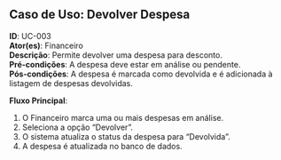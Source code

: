 ## Caso de Uso: Devolver Despesa

**ID**: UC-003  
**Ator(es)**: Financeiro  
**Descrição**: Permite devolver uma despesa para desconto.  
**Pré-condições**: A despesa deve estar em análise ou pendente.  
**Pós-condições**: A despesa é marcada como devolvida e é adicionada à listagem de despesas devolvidas.

**Fluxo Principal**:
1. O Financeiro marca uma ou mais despesas em análise.
2. Seleciona a opção “Devolver”.
3. O sistema atualiza o status da despesa para “Devolvida”.
4. A despesa é atualizada no banco de dados.
